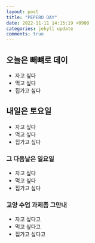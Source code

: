 ```yaml
---
layout: post
title: "PEPERO DAY"
date: 2022-11-11 14:15:19 +0900
categories: jekyll update
comments: true
---
```


## 오늘은 빼뺴로 데이 

- 자고 싶다
- 먹고 싶다
- 집가고 싶다

## 내일은 토요일 

- 자고 싶다
- 먹고 싶다
- 집가고 싶다

### 그 다음날은 일요일

- 자고 싶다
- 먹고 싶다
- 집가고 싶다

### 교양 수업 과제좀 그만내

- 자고 싶다고
- 먹고 싶다고
- 집가고 싶다고


